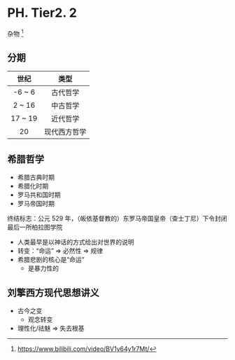 # PH. Tier2. 2
杂物 [^1]

## 分期
| 世纪 | 类型 |
| :-: | :-: |
| -6 ~ 6 | 古代哲学 |
| 2 ~ 16 | 中古哲学 |
| 17 ~ 19 | 近代哲学 |
| 20 | 现代西方哲学 |

## 希腊哲学
* 希腊古典时期
* 希腊化时期
* 罗马共和国时期
* 罗马帝国时期

终结标志：公元 529 年，（皈依基督教的）东罗马帝国皇帝（查士丁尼）下令封闭最后一所柏拉图学院

* 人类最早是以神话的方式给出对世界的说明
* 转变：“命运” ⇒ 必然性 ⇒ 规律
* 希腊悲剧的核心是“命运”
	* 是暴力性的

## 刘擎西方现代思想讲义
* 古今之变
	* 观念转变
* 理性化/祛魅 ⇒ 失去根基

[^1]: <https://www.bilibili.com/video/BV1y64y1r7Mt/>
